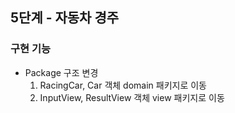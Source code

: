 ## 5단계 - 자동차 경주
### 구현 기능
 - Package 구조 변경 
   1. RacingCar, Car 객체 domain 패키지로 이동
   2. InputView, ResultView 객체 view 패키지로 이동
